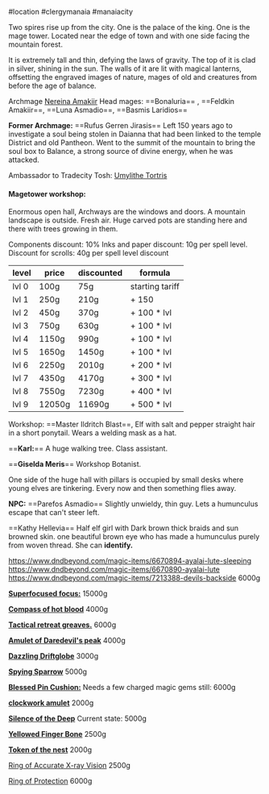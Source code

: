 #location #clergymanaia #manaiacity 

Two spires rise up from the city. One is the palace of the king. One is the mage tower.
Located near the edge of town and with one side facing the mountain forest.

It is extremely tall and thin, defying the laws of gravity. The top of it is clad in silver, shining in the sun. The walls of it are lit with magical lanterns, offsetting the engraved images of nature, mages of old and creatures from before the age of balance.


Archmage [Nereina Amakiir](obsidian://open?vault=World%20Wiki&file=Manaian%20Realm%2FClergy%20Manaia%2FP_Nereina%20Amakiir)
Head mages: ==Bonaluria== , ==Feldkin Amakiir==, ==Luna Asmadio==, ==Basmis Laridios==

**Former Archmage:** ==Rufus Gerren Jirasis== Left 150 years ago to investigate a soul being stolen in Daianna that had been linked to the temple District and old Pantheon. Went to the summit of the mountain to bring the soul box to Balance, a strong source of divine energy, when he was attacked. 

Ambassador to Tradecity Tosh: [Umylithe Tortris](obsidian://open?vault=World%20Wiki&file=Confederation%20of%20Cernia%2FTradecity%20Tosh%2FMage%20Quarter%2FP_Umilythe%20Tortris)
#### Magetower workshop:

Enormous open hall, Archways are the windows and doors. A mountain landscape is outside. Fresh air. Huge carved pots are standing here and there with trees growing in them.

Components discount:       10%
Inks and paper discount:    10g per spell level.
Discount for scrolls:            40g per spell level discount

| level | price | discounted | formula |
|---|---|---|---|
| lvl 0 | 100g | 75g | starting tariff |  
| lvl 1 | 250g | 210g | + 150 |
| lvl 2 | 450g | 370g | + 100 * lvl |
| lvl 3 | 750g | 630g |  + 100 * lvl |
| lvl 4 | 1150g | 990g | + 100 * lvl |
| lvl 5 | 1650g | 1450g |  + 100 * lvl |
| lvl 6 | 2250g | 2010g | + 200 * lvl |
| lvl 7 | 4350g | 4170g | + 300 * lvl |
| lvl 8 | 7550g | 7230g | + 400 * lvl |
| lvl 9 | 12050g | 11690g | + 500 * lvl |


Workshop: ==Master Ildritch Blast==, Elf with salt and pepper straight hair in a short ponytail. Wears a welding mask as a hat.

==**Karl:**== A huge walking tree. Class assistant.

==**Giselda Meris**== Workshop Botanist.

One side of the huge hall with pillars is occupied by small desks where young elves are tinkering. Every now and then something flies away. 

**NPC:** ==Parefos Asmadio== Slightly unwieldy, thin guy. Lets a humunculus escape that can't steer left.

==Kathy Hellevia== Half elf girl with Dark brown thick braids and sun browned skin. one beautiful brown eye who has made a humunculus purely from woven thread. She can **identify.**

https://www.dndbeyond.com/magic-items/6670894-ayalai-lute-sleeping
https://www.dndbeyond.com/magic-items/6670890-ayalai-lute
https://www.dndbeyond.com/magic-items/7213388-devils-backside 6000g

[**Superfocused focus:**](https://www.dndbeyond.com/magic-items/7213339-superfocused-focus) 15000g

[**Compass of hot blood**](https://www.dndbeyond.com/magic-items/4315318-compass-of-hot-blood) 4000g

[**Tactical retreat greaves.**](https://www.dndbeyond.com/magic-items/7212941-tactical-retreat-greaves) 6000g

[**Amulet of Daredevil's peak**](https://www.dndbeyond.com/magic-items/3906927-amulet-of-daredevils-peak) 4000g

[**Dazzling Driftglobe**](https://www.dndbeyond.com/magic-items/7212947-dazzling-driftglobe) 3000g

[**Spying Sparrow**](https://www.dndbeyond.com/magic-items/7212906-spying-sparrow) 5000g

[**Blessed Pin Cushion:**](https://www.dndbeyond.com/magic-items/7212966-blessed-pin-cushion) Needs a few charged magic gems still: 6000g

[**clockwork amulet**](https://www.dndbeyond.com/magic-items/27042-clockwork-amulet) 2000g

[**Silence of the Deep**](https://www.dndbeyond.com/magic-items/7213271-silence-of-the-deep) Current state: 5000g

[**Yellowed Finger Bone**](https://www.dndbeyond.com/magic-items/3906918-yellowed-finger-bone) 2500g

[**Token of the nest**](https://www.dndbeyond.com/magic-items/3906936-token-of-the-nest) 2000g

[Ring of Accurate X-ray Vision](https://www.dndbeyond.com/magic-items/7217308-ring-of-accurate-x-ray-vision) 2500g

[Ring of Protection](https://www.dndbeyond.com/magic-items/4726-ring-of-protection) 6000g





